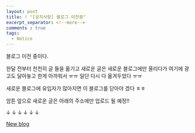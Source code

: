 ```yaml
---
layout: post
title: ! "[공지사항] 블로그 이전중"
excerpt_separator: <!--more-->
comments : true
tags:
  - Notice
---
```


블로그 이전 중이다.  

<!--more-->

한달 전부터 천천히 글 들을 옮기고 새로운 글은 새로운 블로그에만 올리다가 여기에 광고도 달아놓고 한게 아까워서 ㅠㅠ 일단 다시 다 옮겨두었다 ㅠㅠ  

새로운 블로그에 유입자가 많아지면 이 블로그를 닫아야 겠다 ㅎㅎ  

암튼 앞으로 새로운 글은 아래의 주소에만 업로드 될 예정!!  

↓ ↓ ↓ ↓ ↓ ↓  

[New blog](https://mingzz1.github.io/)
